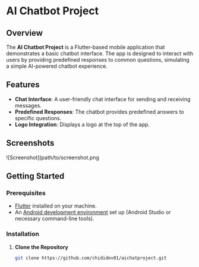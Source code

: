 # AI Chatbot Project

## Overview

The **AI Chatbot Project** is a Flutter-based mobile application that demonstrates a basic chatbot interface. The app is designed to interact with users by providing predefined responses to common questions, simulating a simple AI-powered chatbot experience.

## Features

- **Chat Interface**: A user-friendly chat interface for sending and receiving messages.
- **Predefined Responses**: The chatbot provides predefined answers to specific questions.
- **Logo Integration**: Displays a logo at the top of the app.

## Screenshots

![Screenshot](path/to/screenshot.png

## Getting Started

### Prerequisites

- [Flutter](https://flutter.dev/docs/get-started/install) installed on your machine.
- An [Android development environment](https://flutter.dev/docs/get-started/install) set up (Android Studio or necessary command-line tools).

### Installation

1. **Clone the Repository**

   ```sh
   git clone https://github.com/chididev01/aichatproject.git
